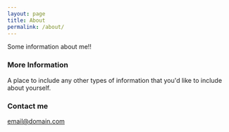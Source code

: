 ```yaml
---
layout: page
title: About
permalink: /about/
---
```


Some information about me!!

### More Information

A place to include any other types of information that you'd like to include about yourself.

### Contact me

[email@domain.com](mailto:email@domain.com)
